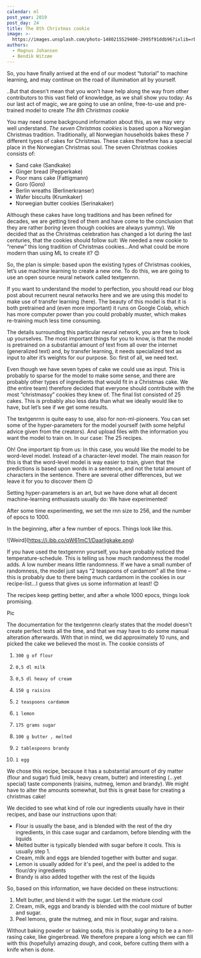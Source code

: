 ```yaml
---
calendar: ml
post_year: 2019
post_day: 24
title: The 8th Christmas cookie
image: >-
  https://images.unsplash.com/photo-1480215529400-2995f91ddb96?ixlib=rb-1.2.1&ixid=eyJhcHBfaWQiOjEyMDd9&auto=format&fit=crop&w=1100&q=60
authors:
  - Magnus Johansen
  - Bendik Witzøe
---
```

So, you have finally arrived at the end of our modest “tutorial” to machine learning, and may continue on the road of illumination all by yourself.

..But that doesn’t mean that you won’t have help along the way from other contributors to this vast field of knowledge, as we shall show you today: As our last act of magic, we are going to use an online, free-to-use and pre-trained model to create _The 8th Christmas cookie_

You may need some background information about this, as we may very well understand. _The seven Christmas cookies_ is based upon a Norwegian Christmas tradition. Traditionally, all Norwegian households bakes these 7 different types of cakes for Christmas. These cakes therefore has a special place in the Norwegian Christmas soul. The seven Christmas cookies consists of:

* Sand cake (Sandkake)
* Ginger bread (Pepperkake)
* Poor mans cake (Fattigmann)
* Goro (Goro)
* Berlin wreaths (Berlinerkranser)
* Wafer biscuits (Krumkaker)
* Norwegian butter cookies (Serinakaker)

Although these cakes have long traditions and has been refined for decades, we are getting tired of them and have come to the conclusion that they are rather _boring_ (even though cookies are always yummy). We decided that as the Christmas celebration has changed a lot during the last centuries, that the cookies should follow suit: We needed a new cookie to “renew” this long tradition of Christmas cookies…And what could be more modern than using ML to create it? 😊

So, the plan is simple: based upon the existing types of Christmas cookies, let’s use machine learning to create a new one. To do this, we are going to use an open source neural network called textgenrnn.

If you want to understand the model to perfection, you should read our blog post about recurrent neural networks here and we are using this model to make use of transfer learning (here). The beauty of this model is that it is both pretrained and (even more important) it runs on Google Colab, which has more computer power than you could probably muster, which makes re-training much less time consuming. 

The details surrounding this particular neural network, you are free to look up yourselves. The most important things for you to know, is that the model is pretrained on a substantial amount of text from all over the internet (generalized text) and, by transfer learning, it needs specialized text as input to alter it’s weights for our purpose. So: first of all, we need text.

Even though we have seven types of cake we could use as input. This is probably to sparse for the model to make some sense, and there are probably other types of ingredients that would fit in a Christmas cake. We (the entire team) therefore decided that everyone should contribute with the most “christmassy” cookies they knew of. The final list consisted of 25 cakes. This is probably also less data than what we ideally would like to have, but let’s see if we get some results. 

The textgenrnn is quite easy to use, also for non-ml-pioneers. You can set some of the hyper-parameters for the model yourself (with some helpful advice given from the creators). And upload files with the information you want the model to train on. In our case: The 25 recipes. 

Oh! One important tip from us: In this case, you would like the model to be word-level model. Instead of a character-level model. The main reason for this is that the word-level model is way easier to train, given that the predictions is based upon words in a sentence, and not the total amount of characters in the sentence. There are several other differences, but we leave it for you to discover them 😉

Setting hyper-parameters is an art, but we have done what all decent machine-learning enthusiasts usually do: We have experimented!

After some time experimenting, we set the rnn size to 256, and the number of epocs to 1000.

In the beginning, after a few number of epocs. Things look like this.

!\[Weird](https://i.ibb.co/qW61mC1/Daarligkake.png)

If you have used the textgenrnn yourself, you have probably noticed the temperature-schedule. This is telling us how much randomness the model adds. A low number means little randomness. If we have a small number of randomness, the model just says “2 teaspoons of cardamom” all the time – this is probably due to there being much cardamom in the cookies in our recipe-list…I guess that gives us some information at least! 😊

The recipes keep getting better, and after a whole 1000 epocs, things look promising.

Pic

The documentation for the textgenrnn clearly states that the model doesn't create perfect texts all the time, and that we may have to do some manual alteration afterwards. With that in mind, we did approximately 10 runs, and picked the cake we believed the most in. The cookie consists of

1. ```
   300 g of flour
   ```
2. ```
   0,5 dl milk
   ```
3. ```
   0,5 dl heavy of cream
   ```
4. ```
   150 g raisins
   ```
5. ```
   2 teaspoons cardamom
   ```
6. ```
   1 lemon
   ```
7. ```
   175 grams sugar
   ```
8. ```
   100 g butter , melted
   ```
9. ```
   2 tablespoons brandy
   ```
10. ```
    1 egg
    ```

We chose this recipe, because it has a substantial amount of dry matter (flour and sugar) fluid (milk, heavy cream, butter) and interesting (...yet special) taste components (raisins, nutmeg, lemon and brandy). We might have to alter the amounts somewhat, but this is great base for creating a christmas cake!

We decided to see what kind of role our ingredients usually have in their recipes, and base our instructions upon that:

* Flour is usually the base, and is blended with the rest of the dry ingredients, in this case sugar and cardamom, before blending with the liquids
* Melted butter is typically blended with sugar before it cools. This is usually step 1.
* Cream, milk and eggs are blended together with butter and sugar.
* Lemon is usually added for it's peel, and the peel is added to the flour/dry ingredients
* Brandy is also added together with the rest of the liquids

So, based on this information, we have decided on these instructions:

1. Melt butter, and blend it with the sugar. Let the mixture cool
2. Cream, milk, eggs and brandy is blended with the cool mixture of butter and sugar.
3. Peel lemons, grate the nutmeg, and mix in flour, sugar and raisins.

Without baking powder or baking soda, this is probably going to be a a non-rasing cake, like gingerbread. We therefore prepare a long which we can fill with this (hopefully) amazing dough, and cook, before cutting them with a knife when is done.
